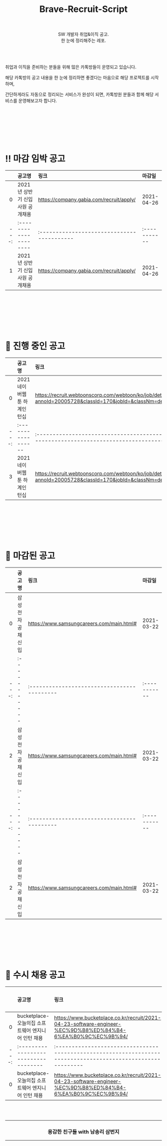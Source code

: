 <div align=center>
  <h1> Brave-Recruit-Script </h1>
  <br /><br />
  SW 개발자 취업&이직 공고.
  <br />
	한 눈에 정리해주는 레포.
</div>


<br /><br /><br />
취업과 이직을 준비하는 분들을 위해 많은 카톡방들이 운영되고 있습니다. 

해당 카톡방의 공고 내용을 한 눈에 정리하면 좋겠다는 마음으로 해당 프로젝트를 시작하며,

간단하게라도 자동으로 정리되는 서비스가 완성이 되면, 카톡방원 분들과 함께 해당 서비스를 운영해보고자 합니다.





<br /><br /><br />
<br /><br /><br />
# ‼️ 마감 임박 공고
|    | 공고명                 | 링크                                       | 마감일        |
|---:|:--------------------|:-----------------------------------------|:-----------|
|  0 | 2021년 상반기 신입사원 공개채용 | https://company.gabia.com/recruit/apply/ | 2021-04-26 ||    | 공고명                 | 링크                                       | 마감일        |
|---:|:--------------------|:-----------------------------------------|:-----------|
|  1 | 2021년 상반기 신입사원 공개채용 | https://company.gabia.com/recruit/apply/ | 2021-04-26 |


<br /><br /><br />
<br /><br /><br />
# 🚌 진행 중인 공고
|    | 공고명              | 링크                                                                                                                                            | 마감일        |
|---:|:-----------------|:----------------------------------------------------------------------------------------------------------------------------------------------|:-----------|
|  0 | 2021 네이버웹툰 하계인턴십 | https://recruit.webtoonscorp.com/webtoon/ko/job/detail?annoId=20005728&classId=170&jobId=&classNm=developer&entTypeCd=&searchTxt=&jobKeyword= | 2021-04-30 ||    | 공고명              | 링크                                                                                                                                            | 마감일        |
|---:|:-----------------|:----------------------------------------------------------------------------------------------------------------------------------------------|:-----------|
|  3 | 2021 네이버웹툰 하계인턴십 | https://recruit.webtoonscorp.com/webtoon/ko/job/detail?annoId=20005728&classId=170&jobId=&classNm=developer&entTypeCd=&searchTxt=&jobKeyword= | 2021-04-30 |



<br /><br /><br />
<br /><br /><br />
# 💫 마감된 공고
|    | 공고명        | 링크                                        | 마감일        |
|---:|:-----------|:------------------------------------------|:-----------|
|  0 | 삼성전자 공채 신입 | https://www.samsungcareers.com/main.html# | 2021-03-22 ||    | 공고명        | 링크                                        | 마감일        |
|---:|:-----------|:------------------------------------------|:-----------|
|  2 | 삼성전자 공채 신입 | https://www.samsungcareers.com/main.html# | 2021-03-22 ||    | 공고명        | 링크                                        | 마감일        |
|---:|:-----------|:------------------------------------------|:-----------|
|  2 | 삼성전자 공채 신입 | https://www.samsungcareers.com/main.html# | 2021-03-22 |<br /><br /><br />



<br /><br /><br />
<br /><br /><br />
# 📡 수시 채용 공고
|    | 공고명                                | 링크                                                                                                         |   마감일 |
|---:|:-----------------------------------|:-----------------------------------------------------------------------------------------------------------|------:|
|  0 | bucketplace- 오늘의집 소프트웨어 엔지니어 인턴 채용 | https://www.bucketplace.co.kr/recruit/2021-04-23-software-engineer-%EC%9D%B8%ED%84%B4-6%EA%B0%9C%EC%9B%94/ |   nan ||    | 공고명                                | 링크                                                                                                         |   마감일 |
|---:|:-----------------------------------|:-----------------------------------------------------------------------------------------------------------|------:|
|  0 | bucketplace- 오늘의집 소프트웨어 엔지니어 인턴 채용 | https://www.bucketplace.co.kr/recruit/2021-04-23-software-engineer-%EC%9D%B8%ED%84%B4-6%EA%B0%9C%EC%9B%94/ |   nan |



















<br />
<br />

<div align=center>
<hr />
  <h3> 용감한 친구들 with 남송리 삼번지 </h3>
<hr />
</div>







